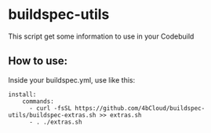 # buildspec-utils
This script get some information to use in your Codebuild


## How to use:

Inside your buildspec.yml, use like this:
```
install:
    commands:
      - curl -fsSL https://github.com/4bCloud/buildspec-utils/buildspec-extras.sh >> extras.sh
      - . ./extras.sh
```

